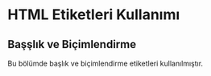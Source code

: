<h1>HTML Etiketleri Kullanımı</h1>

<h2>Başşlık ve Biçimlendirme</h2>
<p>Bu bölümde başlık ve biçimlendirme etiketleri kullanılmıştır.</p>
